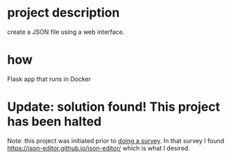 # project description

create a JSON file using a web interface. 

# how

Flask app that runs in Docker

# Update: solution found! This project has been halted

Note: this project was initiated prior to [doing a survey](https://graphthinking.blogspot.com/2020/06/create-json-file-based-on-json-schema.html). In that survey I found https://json-editor.github.io/json-editor/ which is what I desired.
